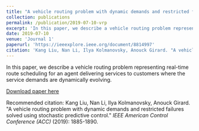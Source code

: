 ```yaml
---
title: "A vehicle routing problem with dynamic demands and restricted failures solved using stochastic predictive control"
collection: publications
permalink: /publication/2019-07-10-vrp
excerpt: 'In this paper, we describe a vehicle routing problem representing real-time route scheduling for an agent delivering services to customers where the service demands are dynamically evolving.'
date: 2019-07-10
venue: 'Journal 1'
paperurl: 'https://ieeexplore.ieee.org/document/8814997'
citation: 'Kang Liu, Nan Li, Ilya Kolmanovsky, Anouck Girard. "A vehicle routing problem with dynamic demands and restricted failures solved using stochastic predictive control." <i>IEEE American Control Conference (ACC)</i> (2019): 1885-1890.'
---
```

In this paper, we describe a vehicle routing problem representing real-time route scheduling for an agent delivering services to customers where the service demands are dynamically evolving.

[Download paper here](https://ieeexplore.ieee.org/document/8814997)

Recommended citation: Kang Liu, Nan Li, Ilya Kolmanovsky, Anouck Girard. "A vehicle routing problem with dynamic demands and restricted failures solved using stochastic predictive control." <i>IEEE American Control Conference (ACC)</i> (2019): 1885-1890.
